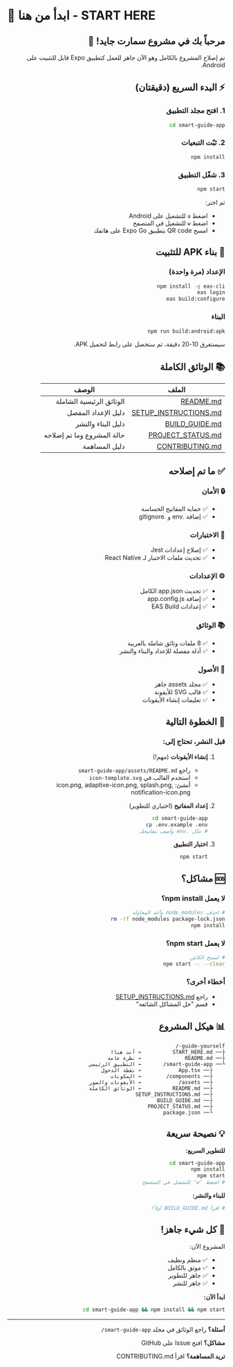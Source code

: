 # 🚀 ابدأ من هنا - START HERE

<div dir="rtl">

## مرحباً بك في مشروع سمارت جايد! 👋

تم إصلاح المشروع بالكامل وهو الآن جاهز للعمل كتطبيق Expo قابل للتثبيت على Android.

## ⚡ البدء السريع (دقيقتان)

### 1. افتح مجلد التطبيق

```bash
cd smart-guide-app
```

### 2. ثبّت التبعيات

```bash
npm install
```

### 3. شغّل التطبيق

```bash
npm start
```

ثم اختر:
- اضغط `a` للتشغيل على Android
- اضغط `w` للتشغيل في المتصفح
- امسح QR code بتطبيق Expo Go على هاتفك

## 📱 بناء APK للتثبيت

### الإعداد (مرة واحدة)

```bash
npm install -g eas-cli
eas login
eas build:configure
```

### البناء

```bash
npm run build:android:apk
```

سيستغرق 10-20 دقيقة، ثم ستحصل على رابط لتحميل APK.

## 📚 الوثائق الكاملة

| الملف | الوصف |
|------|-------|
| [README.md](./smart-guide-app/README.md) | الوثائق الرئيسية الشاملة |
| [SETUP_INSTRUCTIONS.md](./smart-guide-app/SETUP_INSTRUCTIONS.md) | دليل الإعداد المفصل |
| [BUILD_GUIDE.md](./smart-guide-app/BUILD_GUIDE.md) | دليل البناء والنشر |
| [PROJECT_STATUS.md](./smart-guide-app/PROJECT_STATUS.md) | حالة المشروع وما تم إصلاحه |
| [CONTRIBUTING.md](./smart-guide-app/CONTRIBUTING.md) | دليل المساهمة |

## ✅ ما تم إصلاحه

### 🔒 الأمان
- ✅ حماية المفاتيح الحساسة
- ✅ إضافة .env و .gitignore

### 🧪 الاختبارات
- ✅ إصلاح إعدادات Jest
- ✅ تحديث ملفات الاختبار لـ React Native

### ⚙️ الإعدادات
- ✅ تحديث app.json الكامل
- ✅ إضافة app.config.js
- ✅ إعدادات EAS Build

### 📚 الوثائق
- ✅ 8 ملفات وثائق شاملة بالعربية
- ✅ أدلة مفصلة للإعداد والبناء والنشر

### 🎨 الأصول
- ✅ مجلد assets جاهز
- ✅ قالب SVG للأيقونة
- ✅ تعليمات إنشاء الأيقونات

## 🎯 الخطوة التالية

### قبل النشر، تحتاج إلى:

1. **إنشاء الأيقونات** (مهم!)
   - راجع `smart-guide-app/assets/README.md`
   - استخدم القالب في `icon-template.svg`
   - أنشئ: icon.png, adaptive-icon.png, splash.png, notification-icon.png

2. **إعداد المفاتيح** (اختياري للتطوير)
   ```bash
   cd smart-guide-app
   cp .env.example .env
   # عدّل .env وأضف مفاتيحك
   ```

3. **اختبار التطبيق**
   ```bash
   npm start
   ```

## 🆘 مشاكل؟

### لا يعمل npm install؟
```bash
# احذف node_modules وأعد المحاولة
rm -rf node_modules package-lock.json
npm install
```

### لا يعمل npm start؟
```bash
# امسح الكاش
npm start -- --clear
```

### أخطاء أخرى؟
- راجع [SETUP_INSTRUCTIONS.md](./smart-guide-app/SETUP_INSTRUCTIONS.md)
- قسم "حل المشاكل الشائعة"

## 📊 هيكل المشروع

```
guide-yourself-/
├── START_HERE.md          ← أنت هنا!
├── README.md              ← نظرة عامة
└── smart-guide-app/       ← التطبيق الرئيسي
    ├── App.tsx            ← نقطة الدخول
    ├── components/        ← المكونات
    ├── assets/            ← الأيقونات والصور
    ├── README.md          ← الوثائق الكاملة
    ├── SETUP_INSTRUCTIONS.md
    ├── BUILD_GUIDE.md
    ├── PROJECT_STATUS.md
    └── package.json
```

## 💡 نصيحة سريعة

**للتطوير السريع:**
```bash
cd smart-guide-app
npm install
npm start
# اضغط 'w' للتشغيل في المتصفح
```

**للبناء والنشر:**
```bash
# اقرأ BUILD_GUIDE.md أولاً!
```

## 🎉 كل شيء جاهز!

المشروع الآن:
- ✅ منظم ونظيف
- ✅ موثق بالكامل
- ✅ جاهز للتطوير
- ✅ جاهز للنشر

**ابدأ الآن:**
```bash
cd smart-guide-app && npm install && npm start
```

---

**أسئلة؟** راجع الوثائق في مجلد `smart-guide-app/`

**مشاكل؟** افتح Issue على GitHub

**تريد المساهمة؟** اقرأ CONTRIBUTING.md

</div>
